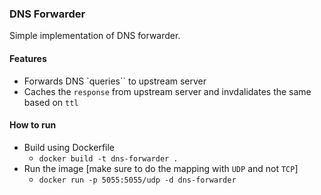 ### DNS Forwarder

Simple implementation of DNS forwarder.

#### Features

- Forwards DNS `queries`` to upstream server
- Caches the `response` from upstream server and invdalidates the same based on `ttl`

#### How to run

- Build using Dockerfile
  - `docker build -t dns-forwarder .`
- Run the image [make sure to do the mapping with `UDP` and not `TCP`]
  - `docker run -p 5055:5055/udp -d dns-forwarder`
